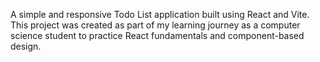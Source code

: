 A simple and responsive Todo List application built using React and Vite. This project was created as part of my learning journey as a computer science student to practice React fundamentals and component-based design.




